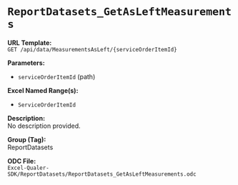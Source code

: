 # `ReportDatasets_GetAsLeftMeasurements`

**URL Template:**  
`GET /api/data/MeasurementsAsLeft/{serviceOrderItemId}`

**Parameters:**  
- `serviceOrderItemId` (path)

**Excel Named Range(s):**  
- `ServiceOrderItemId`

**Description:**  
No description provided.

**Group (Tag):**  
ReportDatasets

**ODC File:**  
`Excel-Qualer-SDK/ReportDatasets/ReportDatasets_GetAsLeftMeasurements.odc`
